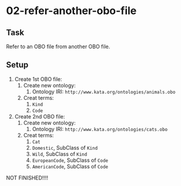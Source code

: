 # 02-refer-another-obo-file

## Task
Refer to an OBO file from another OBO file.

## Setup
1. Create 1st OBO file:
	1. Create new ontology:
		1. Ontology IRI: `http://www.kata.org/ontologies/animals.obo`
	2. Creat terms:
		1. `Kind`
		2. `Code`
2. Create 2nd OBO file:
	1. Create new ontology:
		1. Ontology IRI: `http://www.kata.org/ontologies/cats.obo`
	2. Creat terms:
		1. `Cat` 
		1. `Domestic`, SubClass of `Kind`
		2. `Wild`, SubClass of `Kind`
		3. `EuropeanCode`, SubClass of `Code`
		4. `AmericanCode`, SubClass of `Code`

NOT FINISHED!!!!
